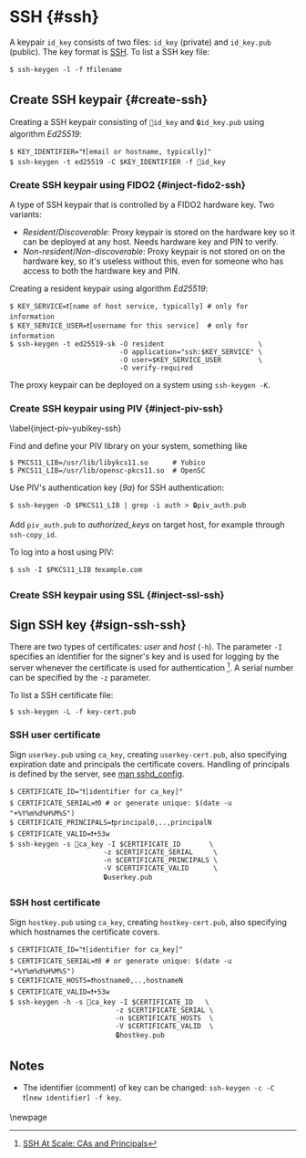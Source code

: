 # SSH {#ssh}

A keypair `id_key` consists of two files: `id_key` (private) and `id_key.pub` (public). 
The key format is [SSH](https://coolaj86.com/articles/the-openssh-private-key-format/). 
To list a SSH key file:

~~~colorized-sh
$ ssh-keygen -l -f ❗filename
~~~

## Create SSH keypair {#create-ssh}

Creating a SSH keypair consisting of `🔑id_key` and `🔒id_key.pub` using algorithm _Ed25519_:

~~~colorized-sh
$ KEY_IDENTIFIER="❗[email or hostname, typically]"
$ ssh-keygen -t ed25519 -C $KEY_IDENTIFIER -f 🔐id_key
~~~

### Create SSH keypair using FIDO2 {#inject-fido2-ssh}

A type of SSH keypair that is controlled by a FIDO2 hardware key. Two variants:

  * _Resident_/_Discoverable_: Proxy keypair is stored on the hardware key so it can 
    be deployed at any host. Needs hardware key and PIN to verify.
  * _Non-resident_/_Non-discoverable_: Proxy keypair is not stored on on the hardware 
    key, so it's useless without this, even for someone who has access to both the 
    hardware key and PIN. 

Creating a resident keypair using algorithm _Ed25519_:

~~~colorized-sh
$ KEY_SERVICE=❗[name of host service, typically] # only for information
$ KEY_SERVICE_USER=❗[username for this service]  # only for information
$ ssh-keygen -t ed25519-sk -O resident                       \
                           -O application="ssh:$KEY_SERVICE" \
                           -O user=$KEY_SERVICE_USER         \
                           -O verify-required
~~~

The proxy keypair can be deployed on a system using `ssh-keygen -K`.


### Create SSH keypair using PIV {#inject-piv-ssh}
\label{inject-piv-yubikey-ssh}

Find and define your PIV library on your system, something like

~~~colorized-sh
$ PKCS11_LIB=/usr/lib/libykcs11.so      # Yubico
$ PKCS11_LIB=/usr/lib/opensc-pkcs11.so  # OpenSC
~~~

Use PIV's authentication key (_9a_) for SSH authentication: 

~~~colorized-sh
$ ssh-keygen -D $PKCS11_LIB | grep -i auth > 🔒piv_auth.pub
~~~

Add `piv_auth.pub` to _authorized_keys_ on target host, for example through `ssh-copy_id`.

To log into a host using PIV:

~~~colorized-sh
$ ssh -I $PKCS11_LIB ❗example.com
~~~


### Create SSH keypair using SSL {#inject-ssl-ssh} 

## Sign SSH key {#sign-ssh-ssh}

There are two types of certificates: _user_ and _host_ (`-h`). The parameter `-I` specifies an identifier for the signer's key and is used for logging by the server whenever the certificate is used for authentication [^fnote-dmuth]. A serial number can be specified by the `-z` parameter.

To list a SSH certificate file:

~~~colorized-sh
$ ssh-keygen -L -f key-cert.pub
~~~


### SSH user certificate

Sign `userkey.pub` using `ca_key`, creating `userkey-cert.pub`, also specifying expiration date and principals the certificate covers. Handling of principals is defined by the server, see [man sshd_config](https://man.archlinux.org/man/sshd_config.5#AuthorizedPrincipalsFile).

~~~colorized-sh
$ CERTIFICATE_ID="❗[identifier for ca_key]"
$ CERTIFICATE_SERIAL=❗0 # or generate unique: $(date -u "+%Y%m%d%H%M%S") 
$ CERTIFICATE_PRINCIPALS=❗principal0,..,principalN
$ CERTIFICATE_VALID=❗+53w
$ ssh-keygen -s 🔑ca_key -I $CERTIFICATE_ID       \
                       -z $CERTIFICATE_SERIAL     \
                       -n $CERTIFICATE_PRINCIPALS \
                       -V $CERTIFICATE_VALID      \
                       🔒userkey.pub
~~~


### SSH host certificate

Sign `hostkey.pub` using `ca_key`, creating `hostkey-cert.pub`, also specifying which hostnames the certificate covers. 

~~~colorized-sh
$ CERTIFICATE_ID="❗[identifier for ca_key]"
$ CERTIFICATE_SERIAL=❗0 # or generate unique: $(date -u "+%Y%m%d%H%M%S")
$ CERTIFICATE_HOSTS=❗hostname0,..,hostnameN
$ CERTIFICATE_VALID=❗+53w
$ ssh-keygen -h -s 🔑ca_key -I $CERTIFICATE_ID   \
                          -z $CERTIFICATE_SERIAL \
                          -n $CERTIFICATE_HOSTS  \
                          -V $CERTIFICATE_VALID  \
                          🔒hostkey.pub
~~~


## Notes
* The identifier (comment) of key can be changed: `ssh-keygen -c -C ❗[new identifier] -f key`.


[^fnote-ssh-fido2]: [Securing SSH with FIDO2](https://developers.yubico.com/SSH/Securing_SSH_with_FIDO2.html)
https://developers.yubico.com/PIV/Guides/Securing_SSH_with_OpenPGP_or_PIV.html
[^fnote-dmuth]: [SSH At Scale: CAs and Principals](https://www.dmuth.org/ssh-at-scale-cas-and-principals/)
[^fnote-ssh-serial]: [Example of generating unique serial numbers](https://security.stackexchange.com/questions/246389/ssh-keygen-how-to-guarantee-the-uniqueness-of-serial-numbers)

\newpage
